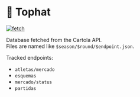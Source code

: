 # 🎩 Tophat

[![fetch](https://github.com/assuncaolfi/tophat/actions/workflows/fetch.yml/badge.svg)](https://github.com/assuncaolfi/tophat/actions/workflows/fetch.yml)

Database fetched from the Cartola API.  
Files are named like `$season/$round/$endpoint.json`.  

Tracked endpoints:

* `atletas/mercado`
* `esquemas`
* `mercado/status`
* `partidas`
